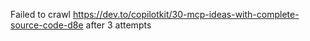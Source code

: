 Failed to crawl https://dev.to/copilotkit/30-mcp-ideas-with-complete-source-code-d8e after 3 attempts